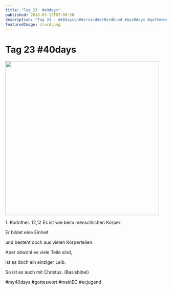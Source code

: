```yaml
---
title: "Tag 23  #40days"
published: 2018-03-12T07:00:28
description: "Tag 23 - #40days\n#WirsindderNordbund #my40days #gotteswort #meinEC #ecjugend"
featuredImage: /card.png
---
```


# Tag 23  #40days

<p><img src="/old/40DAYS_03-12_WITH-tag-23-480x480.jpg" alt width="480" height="480"></p><p>1. Korinther. 12,12 Es ist wie beim menschlichen Körper:</p><p>Er bildet eine Einheit</p><p>und besteht doch aus vielen Körperteilen.</p><p>Aber obwohl es viele Teile sind,</p><p>ist es doch ein einziger Leib.</p><p>So ist es auch mit Christus. (Basisbibel)</p><p>#my40days #gotteswort #meinEC #ecjugend</p>
